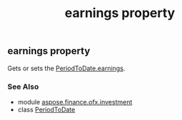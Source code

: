 ﻿---
title: earnings property
second_title: Aspose.Finance for Python via .NET API References
description: 
type: docs
weight: 40
url: /python-net/aspose.finance.ofx.investment/periodtodate/earnings/
is_root: false
---

## earnings property


Gets or sets the [PeriodToDate.earnings](/finance/python-net/aspose.finance.ofx.investment/periodtodate#earnings).

### See Also
* module [aspose.finance.ofx.investment](../../)
* class [PeriodToDate](/finance/python-net/aspose.finance.ofx.investment/periodtodate)
